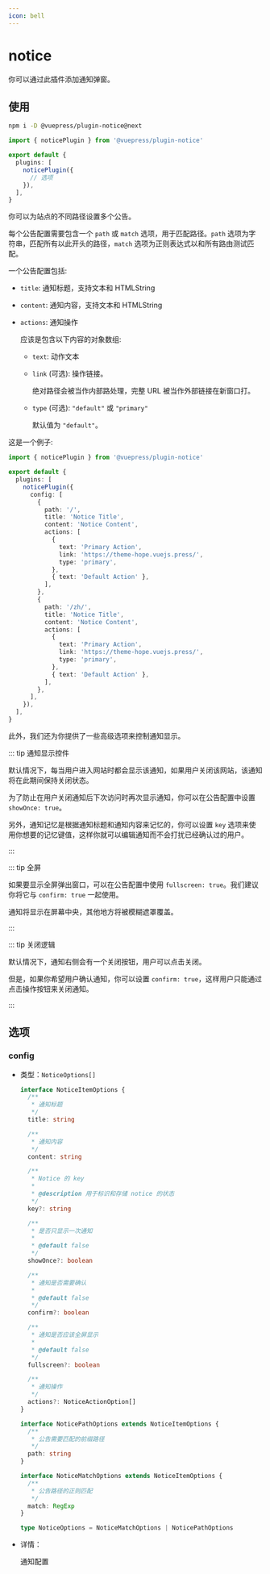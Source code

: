 ```yaml
---
icon: bell
---
```


# notice

<NpmBadge package="@vuepress/plugin-notice" />

你可以通过此插件添加通知弹窗。

## 使用

```bash
npm i -D @vuepress/plugin-notice@next
```

```ts
import { noticePlugin } from '@vuepress/plugin-notice'

export default {
  plugins: [
    noticePlugin({
      // 选项
    }),
  ],
}
```

你可以为站点的不同路径设置多个公告。

每个公告配置需要包含一个 `path` 或 `match` 选项，用于匹配路径。`path` 选项为字符串，匹配所有以此开头的路径，`match` 选项为正则表达式以和所有路由测试匹配。

一个公告配置包括:

- `title`: 通知标题，支持文本和 HTMLString
- `content`: 通知内容，支持文本和 HTMLString
- `actions`: 通知操作

  应该是包含以下内容的对象数组:

  - `text`: 动作文本
  - `link` (可选): 操作链接。

    绝对路径会被当作内部路处理，完整 URL 被当作外部链接在新窗口打。

  - `type` (可选): `"default"` 或 `"primary"`

    默认值为 `"default"`。

这是一个例子:

```ts
import { noticePlugin } from '@vuepress/plugin-notice'

export default {
  plugins: [
    noticePlugin({
      config: [
        {
          path: '/',
          title: 'Notice Title',
          content: 'Notice Content',
          actions: [
            {
              text: 'Primary Action',
              link: 'https://theme-hope.vuejs.press/',
              type: 'primary',
            },
            { text: 'Default Action' },
          ],
        },
        {
          path: '/zh/',
          title: 'Notice Title',
          content: 'Notice Content',
          actions: [
            {
              text: 'Primary Action',
              link: 'https://theme-hope.vuejs.press/',
              type: 'primary',
            },
            { text: 'Default Action' },
          ],
        },
      ],
    }),
  ],
}
```

此外，我们还为你提供了一些高级选项来控制通知显示。

::: tip 通知显示控件

默认情况下，每当用户进入网站时都会显示该通知，如果用户关闭该网站，该通知将在此期间保持关闭状态。

为了防止在用户关闭通知后下次访问时再次显示通知，你可以在公告配置中设置 `showOnce: true`。

另外，通知记忆是根据通知标题和通知内容来记忆的，你可以设置 `key` 选项来使用你想要的记忆键值，这样你就可以编辑通知而不会打扰已经确认过的用户。

:::

::: tip 全屏

如果要显示全屏弹出窗口，可以在公告配置中使用 `fullscreen: true`。我们建议你将它与 `confirm: true` 一起使用。

通知将显示在屏幕中央，其他地方将被模糊遮罩覆盖。

:::

::: tip 关闭逻辑

默认情况下，通知右侧会有一个关闭按钮，用户可以点击关闭。

但是，如果你希望用户确认通知，你可以设置 `confirm: true`，这样用户只能通过点击操作按钮来关闭通知。

:::

## 选项

### config

- 类型：`NoticeOptions[]`

  ```ts
  interface NoticeItemOptions {
    /**
     * 通知标题
     */
    title: string

    /**
     * 通知内容
     */
    content: string

    /**
     * Notice 的 key
     *
     * @description 用于标识和存储 notice 的状态
     */
    key?: string

    /**
     * 是否只显示一次通知
     *
     * @default false
     */
    showOnce?: boolean

    /**
     * 通知是否需要确认
     *
     * @default false
     */
    confirm?: boolean

    /**
     * 通知是否应该全屏显示
     *
     * @default false
     */
    fullscreen?: boolean

    /**
     * 通知操作
     */
    actions?: NoticeActionOption[]
  }

  interface NoticePathOptions extends NoticeItemOptions {
    /**
     * 公告需要匹配的前缀路径
     */
    path: string
  }

  interface NoticeMatchOptions extends NoticeItemOptions {
    /**
     * 公告路径的正则匹配
     */
    match: RegExp
  }

  type NoticeOptions = NoticeMatchOptions | NoticePathOptions
  ```

- 详情：

  通知配置
